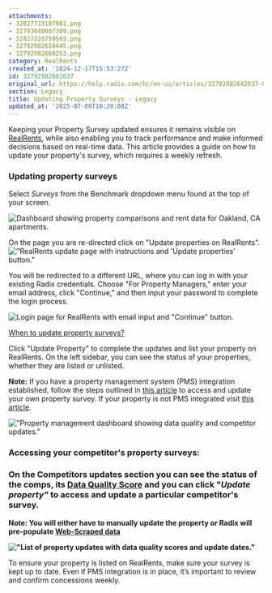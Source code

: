 ```yaml
---
attachments:
- 32827733107981.png
- 32793040007309.png
- 32827228759565.png
- 32792982658445.png
- 32792982666253.png
category: RealRents
created_at: '2024-12-17T15:53:27Z'
id: 32792982682637
original_url: https://help.radix.com/hc/en-us/articles/32792982682637-Updating-Property-Surveys-Legacy
section: Legacy
title: Updating Property Surveys - Legacy
updated_at: '2025-07-08T10:20:08Z'
---
```


Keeping your Property Survey updated ensures it remains visible on [RealRents](https://help.radix.com/hc/en-us/articles/32826267937933-RealRents), while also enabling you to track performance and make informed decisions based on real-time data. This article provides a guide on how to update your property's survey, which requires a weekly refresh.

### Updating property surveys

Select *Surveys* from the Benchmark dropdown menu found at the top of your screen. 

![Dashboard showing property comparisons and rent data for Oakland, CA apartments.](attachments/32827733107981.png)

On the page you are re-directed click on "Update properties on RealRents".  !["RealRents update page with instructions and 'Update properties' button."](attachments/32793040007309.png)

You will be redirected to a different URL, where you can log in with your existing Radix credentials. Choose "For Property Managers," enter your email address, click "Continue," and then input your password to complete the login process.

![Login page for RealRents with email input and "Continue" button.](attachments/32827228759565.png)

[When to update property surveys?](https://help.radix.com/hc/en-us/articles/26325272809997-Understanding-Clock-Colors)

Click "Update Property" to complete the updates and list your property on RealRents. On the left sidebar, you can see the status of your properties, whether they are listed or unlisted.

**Note:** If you have a property management system (PMS) integration established, follow the steps outlined in [this article](https://help.radix.com/hc/en-us/articles/27994992281869-Updating-Your-Integrated-Property-Survey) to access and update your own property survey. If your property is not PMS integrated visit [this article](https://help.radix.com/hc/en-us/articles/32860114535693-Step-by-step-Survey-Walk-through).

!["Property management dashboard showing data quality and competitor updates."](attachments/32792982658445.png)

### **Accessing your competitor's property surveys:**

### **On the Competitors updates section you can see the status of the comps, its [Data Quality Score](https://help.radix.com/hc/en-us/articles/28429466699533-Data-Quality-Scores-Explained) and you can click "*Update property"* to access and update a particular competitor's survey.**

****Note**: You will either have to manually update the property or Radix will pre-populate [Web-Scraped data](https://help.radix.com/hc/en-us/articles/29750300559757-Web-Scraped-Property-Survey-Data-Beta)**

**!["List of property updates with data quality scores and update dates."](attachments/32792982666253.png)**

To ensure your property is listed on RealRents, make sure your survey is kept up to date. Even if PMS integration is in place, it’s important to review and confirm concessions weekly.